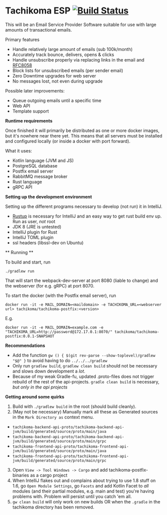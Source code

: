 Tachikoma ESP [![Build Status](https://travis-ci.org/SourceForgery/tachikoma.svg?branch=master)](https://travis-ci.org/SourceForgery/tachikoma)
=============

This will be an Email Service Provider Software suitable for use with large amounts of transactional
emails.

Primary features
* Handle relatively large amount of emails (sub 100k/month)
* Accurately track bounce, delivers, opens & clicks
* Handle unsubscribe properly via replacing links in the email and
  [RFC8058](https://tools.ietf.org/html/rfc8058)
* Block lists for unsubscribed emails (per sender email)
* Zero Downtime upgrades for web server
* No messages lost, not even during upgrade


Possible later improvements:
* Queue outgoing emails until a specific time
* Web API
* Template support


**Runtime requirements**

Once finished it will primarily be distributed as one or more docker images, but it's nowhere
near there yet. This means that all servers must be installed and configured locally (or inside a
docker with port forward).

What it uses:
* Kotlin language (JVM and JS)
* PostgreSQL database
* Postfix email server
* RabbitMQ message broker
* Rust language
* gRPC API

**Setting up the development environment**

Setting up the different programs necessary to develop (not run)
it in IntelliJ.

* [Rustup](https://www.rustup.rs/) is necessary for IntelliJ and an
  easy way to get rust build env up. Run as user, *not* root
* JDK 8 (JRE is untested)
* IntelliJ plugin for Rust
* IntelliJ TOML plugin
* ssl headers (libssl-dev on Ubuntu)

** Running **

To build and start, run
```
./gradlew run
```

That will start the webpack-dev-server at port 8080 (liable to change) and
the webserver (for e.g. gRPC) at port 8070.


To start the docker (with the Postfix email server), run
```
docker run -it -e MAIL_DOMAIN=<maildomain> -e TACHIKOMA_URL=<webserver url> tachikoma/tachikoma-postfix:<version>
```

E.g.
```
docker run -it -e MAIL_DOMAIN=example.com -e "TACHIKOMA_URL=http://password@172.17.0.1:8070/" tachikoma/tachikoma-postfix:0.0.1-SNAPSHOT
```

**Recommendations**
* Add the function ```gw () { $(git rev-parse --show-toplevel)/gradlew "$@" }``` to avoid having to do ```../../../gradlew```
* Only run ```gradlew build```, ```gradlew clean build``` should not be necessary and slows down development a *lot*.
* Because of my weak Gradle-fu, updated .proto-files does not trigger rebuild of
  the rest of the api-projects. ```gradle clean build``` is necessary,
  *but only in the api projects*


**Getting around some quirks**
1. Build with ```./gradlew build``` in the root (should build cleanly).
2. (May not be necessary) Manually mark all these as Generated sources in the ```Mark Directory as``` context menu.
  * ```tachikoma-backend-api-proto/tachikoma-backend-api-jvm/build/generated/source/proto/main/java```
  * ```tachikoma-backend-api-proto/tachikoma-backend-api-jvm/build/generated/source/proto/main/grpc```
  * ```tachikoma-frontend-api-proto/tachikoma-frontend-api-jvm/build/generated/source/proto/main/java```
  * ```tachikoma-frontend-api-proto/tachikoma-frontend-api-jvm/build/generated/source/proto/main/grpc```
3. Open ```View -> Tool Windows -> Cargo``` and add tachikoma-postfix-binaries as a cargo project
4. When IntelliJ flakes out and complains about trying to use 1.8 stuff on 1.6, go ```Open Module Settings```,
  go ```Facets``` and add Kotlin Facet to _all_ modules (and their partial modules, e.g. main and test) you're having
  problems with. Problem will persist until you catch 'em all.
5. `gw clean build` will only work on new builds OR when the `.gradle` in the tachikoma directory has been removed.
